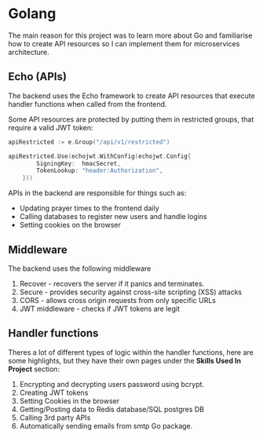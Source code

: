 # Golang

The main reason for this project was to learn more about Go and familiarise how to create API resources so I can implement them for microservices architecture.

## Echo (APIs)

The backend uses the Echo framework to create API resources that execute handler functions when called from the frontend.

Some API resources are protected by putting them in restricted groups, that require a valid JWT token:

```go
apiRestricted := e.Group("/api/v1/restricted")

apiRestricted.Use(echojwt.WithConfig(echojwt.Config{
		SigningKey:  hmacSecret,
		TokenLookup: "header:Authorization",
	}))
```

APIs in the backend are responsible for things such as:

- Updating prayer times to the frontend daily
- Calling databases to register new users and handle logins
- Setting cookies on the browser

## Middleware

The backend uses the following middleware

1. Recover - recovers the server if it panics and terminates.
2. Secure - provides security against cross-site scripting (XSS) attacks
3. CORS - allows cross origin requests from only specific URLs
4. JWT middleware - checks if JWT tokens are legit

## Handler functions

Theres a lot of different types of logic within the handler functions, here are some highlights, but they have their own pages under the **Skills Used In Project** section:

1. Encrypting and decrypting users password using bcrypt.
2. Creating JWT tokens
3. Setting Cookies in the browser
4. Getting/Posting data to Redis database/SQL postgres DB
5. Calling 3rd party APIs
6. Automatically sending emails from smtp Go package.
